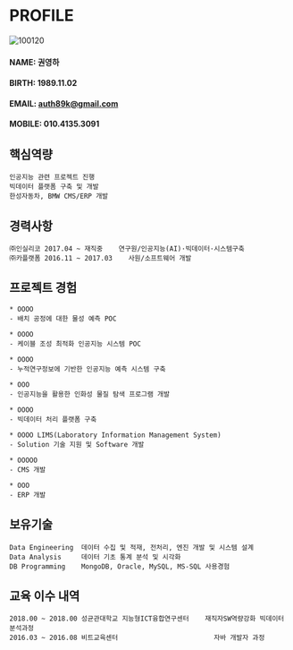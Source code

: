 # PROFILE
![100120](https://user-images.githubusercontent.com/49545717/56680155-aad19180-6701-11e9-880c-1396455f856c.jpg)
#### NAME: 권영하
#### BIRTH: 1989.11.02
#### EMAIL: auth89k@gmail.com
#### MOBILE: 010.4135.3091

## 핵심역량
```
인공지능 관련 프로젝트 진행
빅데이터 플랫폼 구축 및 개발
한성자동차, BMW CMS/ERP 개발
```
## 경력사항
```
㈜인실리코 2017.04 ~ 재직중    연구원/인공지능(AI)·빅데이터·시스템구축
㈜카플랫폼 2016.11 ~ 2017.03    사원/소프트웨어 개발
```

## 프로젝트 경험
```
* OOOO
- 배치 공정에 대한 물성 예측 POC

* OOOO
- 케이블 조성 최적화 인공지능 시스템 POC

* OOOO
- 누적연구정보에 기반한 인공지능 예측 시스템 구축

* OOO
- 인공지능을 활용한 인화성 물질 탐색 프로그램 개발

* OOOO
- 빅데이터 처리 플랫폼 구축 

* OOOO LIMS(Laboratory Information Management System)
- Solution 기술 지원 및 Software 개발

* OOOOO
- CMS 개발

* OOO
- ERP 개발

```

## 보유기술
```
Data Engineering  데이터 수집 및 적재, 전처리, 엔진 개발 및 시스템 설계
Data Analysis     데이터 기초 통계 분석 및 시각화
DB Programming	  MongoDB, Oracle, MySQL, MS-SQL 사용경험
```

## 교육 이수 내역
```
2018.00 ~ 2018.00 성균관대학교 지능형ICT융합연구센터    재직자SW역량강화 빅데이터 분석과정
2016.03 ~ 2016.08 비트교육센터                        자바 개발자 과정
```
